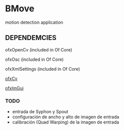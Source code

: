 # BMove
motion detection application

## DEPENDEMCIES ##

ofxOpenCv (included in Of Core)

ofxOsc (included in Of Core)

ofxXmlSettings (included in Of Core)

[ofxCv](https://github.com/kylemcdonald/ofxCv)

[ofxImGui](https://github.com/jvcleave/ofxImGui)

### TODO ###
- entrada de Syphon y Spout
- configuración de ancho y alto de imagen de entrada
- calibración (Quad Warping) de la imagen de entrada
